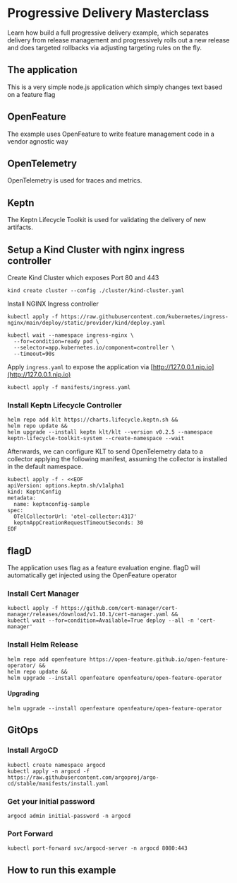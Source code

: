 # Progressive Delivery Masterclass

Learn how build a full progressive delivery example, which separates delivery from release management and progressively rolls out a new release and does targeted rollbacks via adjusting targeting rules on the fly. 

## The application

This is a very simple node.js application which simply changes text based on a feature flag

## OpenFeature

The example uses OpenFeature to write feature management code in a vendor agnostic way

## OpenTelemetry

OpenTelemetry is used for traces and metrics.

## Keptn

The Keptn Lifecycle Toolkit is used for validating the delivery of new artifacts.

## Setup a Kind Cluster with nginx ingress controller

Create Kind Cluster which exposes Port 80 and 443

```shell
kind create cluster --config ./cluster/kind-cluster.yaml
```

Install NGINX Ingress controller
```shell
kubectl apply -f https://raw.githubusercontent.com/kubernetes/ingress-nginx/main/deploy/static/provider/kind/deploy.yaml

kubectl wait --namespace ingress-nginx \
  --for=condition=ready pod \
  --selector=app.kubernetes.io/component=controller \
  --timeout=90s
```

Apply `ingress.yaml` to expose the application via [http://127.0.0.1.nip.io](http://127.0.0.1.nip.io)

```shell
kubectl apply -f manifests/ingress.yaml
```


### Install Keptn Lifecycle Controller

```shell
helm repo add klt https://charts.lifecycle.keptn.sh &&
helm repo update &&
helm upgrade --install keptn klt/klt --version v0.2.5 --namespace keptn-lifecycle-toolkit-system --create-namespace --wait
```

Afterwards, we can configure KLT to send OpenTelemetry data to a collector applying the following manifest, assuming the collector is installed in the default namespace.

```shell
kubectl apply -f - <<EOF
apiVersion: options.keptn.sh/v1alpha1
kind: KeptnConfig
metadata:
  name: keptnconfig-sample
spec:
  OTelCollectorUrl: 'otel-collector:4317'
  keptnAppCreationRequestTimeoutSeconds: 30
EOF
```

## flagD

The application uses flag as a feature evaluation engine. flagD will automatically get injected using the OpenFeature operator

### Install Cert Manager

```
kubectl apply -f https://github.com/cert-manager/cert-manager/releases/download/v1.10.1/cert-manager.yaml &&
kubectl wait --for=condition=Available=True deploy --all -n 'cert-manager'
```

### Install Helm Release

```
helm repo add openfeature https://open-feature.github.io/open-feature-operator/ &&
helm repo update &&
helm upgrade --install openfeature openfeature/open-feature-operator
```

#### Upgrading

```
helm upgrade --install openfeature openfeature/open-feature-operator
```

## GitOps

### Install ArgoCD

```
kubectl create namespace argocd
kubectl apply -n argocd -f https://raw.githubusercontent.com/argoproj/argo-cd/stable/manifests/install.yaml
```

### Get your initial password

```
argocd admin initial-password -n argocd
```

### Port Forward
```
kubectl port-forward svc/argocd-server -n argocd 8080:443
```


## How to run this example

